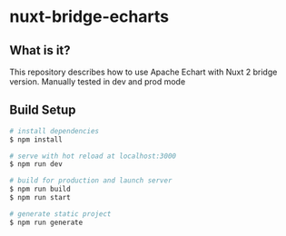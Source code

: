 # nuxt-bridge-echarts

## What is it?

This repository describes how to use Apache Echart with Nuxt 2 bridge version. Manually tested in dev and prod mode

## Build Setup

```bash
# install dependencies
$ npm install

# serve with hot reload at localhost:3000
$ npm run dev

# build for production and launch server
$ npm run build
$ npm run start

# generate static project
$ npm run generate
```
